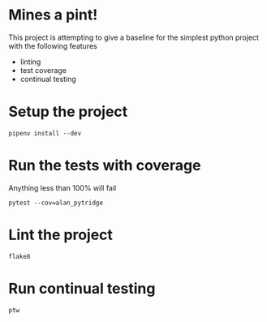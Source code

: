 # Mines a pint!

This project is attempting to give a baseline for the simplest python project with the following features

* linting
* test coverage
* continual testing

# Setup the project

`pipenv install --dev`

# Run the tests with coverage

Anything less than 100% will fail

`pytest --cov=alan_pytridge`

# Lint the project

`flake8`

# Run continual testing

`ptw`
